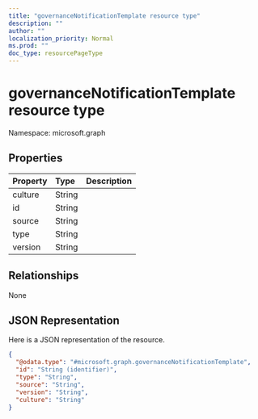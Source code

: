 ```yaml
---
title: "governanceNotificationTemplate resource type"
description: ""
author: ""
localization_priority: Normal
ms.prod: ""
doc_type: resourcePageType
---
```


# governanceNotificationTemplate resource type


Namespace: microsoft.graph



## Properties
|Property|Type|Description|
|:---|:---|:---|
|culture|String||
|id|String||
|source|String||
|type|String||
|version|String||

## Relationships
None

## JSON Representation
Here is a JSON representation of the resource.
<!-- {
  "blockType": "resource",
  "@odata.type": "microsoft.graph.governanceNotificationTemplate"
}
-->
``` json
{
  "@odata.type": "#microsoft.graph.governanceNotificationTemplate",
  "id": "String (identifier)",
  "type": "String",
  "source": "String",
  "version": "String",
  "culture": "String"
}
```

